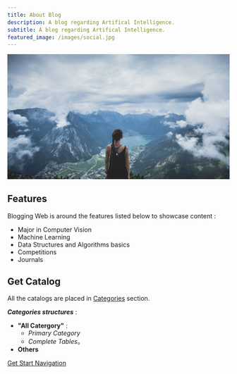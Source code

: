 ```yaml
---
title: About Blog
description: A blog regarding Artifical Intelligence.
subtitle: A blog regarding Artifical Intelligence.
featured_image: /images/social.jpg
---
```


![](/images/demo/Samples.jpg)

## Features

Blogging Web is around the features listed below to showcase content :

* Major in Computer Vision
* Machine Learning
* Data Structures and Algorithms basics
* Competitions
* Journals

## Get Catalog

All the catalogs are placed in [Categories](https://glaciermelt.github.io/catalogs) section.<br />

***Categories structures*** :
* **"All Catergory"** :
  * *Primary Category*
  * *Complete Tables*。 
* **Others**

<a href="https://glaciermelt.github.io/category/all-category" class="button button--large">Get Start Navigation</a>
